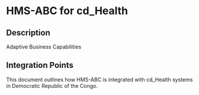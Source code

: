 # HMS-ABC for cd_Health

## Description

Adaptive Business Capabilities

## Integration Points

This document outlines how HMS-ABC is integrated with cd_Health systems in Democratic Republic of the Congo.
